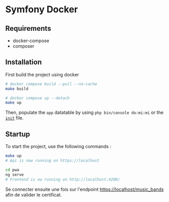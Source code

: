 # Symfony Docker

## Requirements

- docker-compose 
- composer 

## Installation

First build the project using docker
```sh
# docker compose build --pull --no-cache
make build

# docker compose up --detach
make up
```

Then, populate the `app` datatable by using `php bin/console do:mi:mi` or the [`init`](./init/init.sql) file.

## Startup
To start the project, use the following commands : 
```sh
make up
# Api is now running on https://localhost

cd pwa
ng serve
# Frontend is ow running on http://localhost:4200/
```

Se connecter ensuite une fois sur l'endpoint [https://localhost/music_bands](https://localhost/music_bands) afin de valider le certificat.